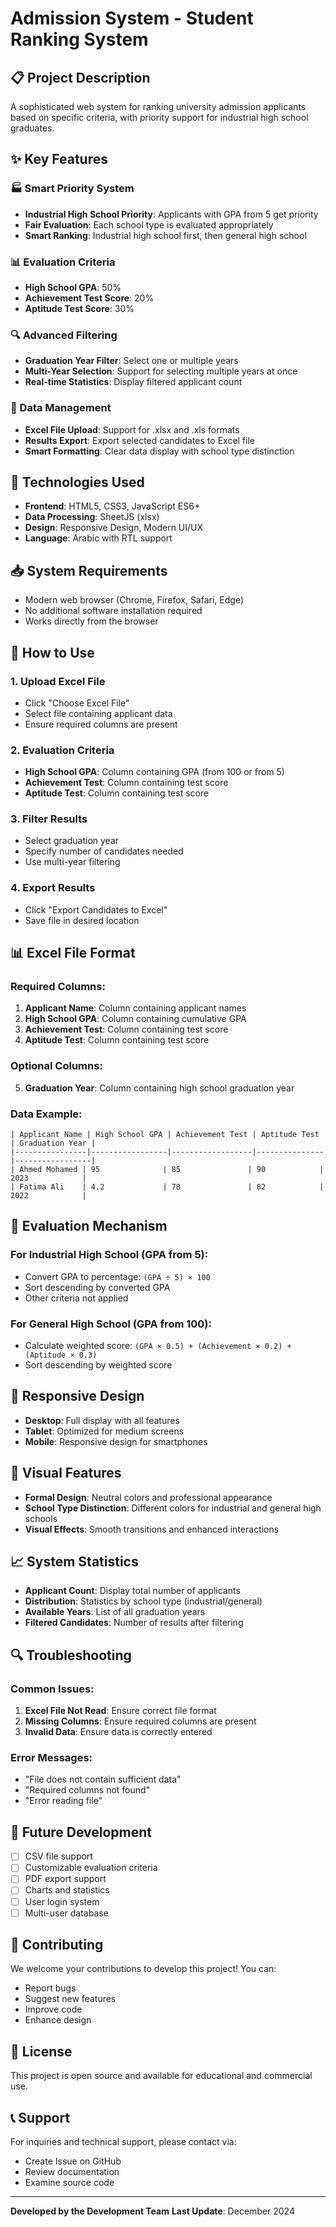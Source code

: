 # Admission System - Student Ranking System

## 📋 Project Description

A sophisticated web system for ranking university admission applicants based on specific criteria, with priority support for industrial high school graduates.

## ✨ Key Features

### 🏭 Smart Priority System
- **Industrial High School Priority**: Applicants with GPA from 5 get priority
- **Fair Evaluation**: Each school type is evaluated appropriately
- **Smart Ranking**: Industrial high school first, then general high school

### 📊 Evaluation Criteria
- **High School GPA**: 50%
- **Achievement Test Score**: 20%
- **Aptitude Test Score**: 30%

### 🔍 Advanced Filtering
- **Graduation Year Filter**: Select one or multiple years
- **Multi-Year Selection**: Support for selecting multiple years at once
- **Real-time Statistics**: Display filtered applicant count

### 📁 Data Management
- **Excel File Upload**: Support for .xlsx and .xls formats
- **Results Export**: Export selected candidates to Excel file
- **Smart Formatting**: Clear data display with school type distinction

## 🚀 Technologies Used

- **Frontend**: HTML5, CSS3, JavaScript ES6+
- **Data Processing**: SheetJS (xlsx)
- **Design**: Responsive Design, Modern UI/UX
- **Language**: Arabic with RTL support

## 📥 System Requirements

- Modern web browser (Chrome, Firefox, Safari, Edge)
- No additional software installation required
- Works directly from the browser

## 🎯 How to Use

### 1. Upload Excel File
- Click "Choose Excel File"
- Select file containing applicant data
- Ensure required columns are present

### 2. Evaluation Criteria
- **High School GPA**: Column containing GPA (from 100 or from 5)
- **Achievement Test**: Column containing test score
- **Aptitude Test**: Column containing test score

### 3. Filter Results
- Select graduation year
- Specify number of candidates needed
- Use multi-year filtering

### 4. Export Results
- Click "Export Candidates to Excel"
- Save file in desired location

## 📊 Excel File Format

### Required Columns:
1. **Applicant Name**: Column containing applicant names
2. **High School GPA**: Column containing cumulative GPA
3. **Achievement Test**: Column containing test score
4. **Aptitude Test**: Column containing test score

### Optional Columns:
5. **Graduation Year**: Column containing high school graduation year

### Data Example:
```
| Applicant Name | High School GPA | Achievement Test | Aptitude Test | Graduation Year |
|----------------|-----------------|------------------|---------------|-----------------|
| Ahmed Mohamed | 95              | 85               | 90            | 2023            |
| Fatima Ali    | 4.2             | 78               | 82            | 2022            |
```

## 🔧 Evaluation Mechanism

### For Industrial High School (GPA from 5):
- Convert GPA to percentage: `(GPA ÷ 5) × 100`
- Sort descending by converted GPA
- Other criteria not applied

### For General High School (GPA from 100):
- Calculate weighted score: `(GPA × 0.5) + (Achievement × 0.2) + (Aptitude × 0.3)`
- Sort descending by weighted score

## 📱 Responsive Design

- **Desktop**: Full display with all features
- **Tablet**: Optimized for medium screens
- **Mobile**: Responsive design for smartphones

## 🎨 Visual Features

- **Formal Design**: Neutral colors and professional appearance
- **School Type Distinction**: Different colors for industrial and general high schools
- **Visual Effects**: Smooth transitions and enhanced interactions

## 📈 System Statistics

- **Applicant Count**: Display total number of applicants
- **Distribution**: Statistics by school type (industrial/general)
- **Available Years**: List of all graduation years
- **Filtered Candidates**: Number of results after filtering

## 🔍 Troubleshooting

### Common Issues:
1. **Excel File Not Read**: Ensure correct file format
2. **Missing Columns**: Ensure required columns are present
3. **Invalid Data**: Ensure data is correctly entered

### Error Messages:
- "File does not contain sufficient data"
- "Required columns not found"
- "Error reading file"

## 🚀 Future Development

- [ ] CSV file support
- [ ] Customizable evaluation criteria
- [ ] PDF export support
- [ ] Charts and statistics
- [ ] User login system
- [ ] Multi-user database

## 👥 Contributing

We welcome your contributions to develop this project! You can:
- Report bugs
- Suggest new features
- Improve code
- Enhance design

## 📄 License

This project is open source and available for educational and commercial use.

## 📞 Support

For inquiries and technical support, please contact via:
- Create Issue on GitHub
- Review documentation
- Examine source code

---

**Developed by the Development Team**
**Last Update**: December 2024
